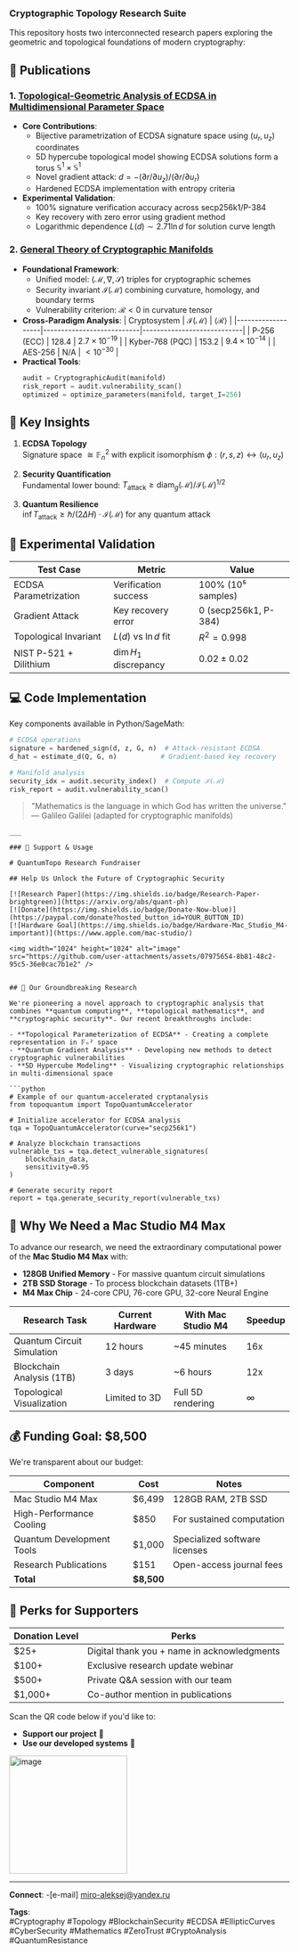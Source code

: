 ### Cryptographic Topology Research Suite

This repository hosts two interconnected research papers exploring the geometric and topological foundations of modern cryptography:

## 📄 Publications

### 1. [Topological-Geometric Analysis of ECDSA in Multidimensional Parameter Space](https://github.com/miroaleksej/Topological-Geometric-Analysis-of-ECDSA-in-a-Multidimensional-Parameter-Space/blob/main/1.%20Topological-Geometric%20Analysis%20of%20ECDSA%20in%20a%20Multidimensional%20Parameter%20Space.md)
- **Core Contributions**:
  - Bijective parametrization of ECDSA signature space using $(u_r, u_z)$ coordinates
  - 5D hypercube topological model showing ECDSA solutions form a torus $\mathbb{S}^1 \times \mathbb{S}^1$
  - Novel gradient attack: $d = -(\partial r/\partial u_z)/(\partial r/\partial u_r)$
  - Hardened ECDSA implementation with entropy criteria
- **Experimental Validation**:
  - 100% signature verification accuracy across secp256k1/P-384
  - Key recovery with zero error using gradient method
  - Logarithmic dependence $L(d) \sim 2.71\ln d$ for solution curve length

### 2. [General Theory of Cryptographic Manifolds](cryptographic_manifolds_theory.md)
- **Foundational Framework**:
  - Unified model: $(\mathcal{M}, \nabla, \mathcal{S})$ triples for cryptographic schemes
  - Security invariant $\mathcal{I}(\mathcal{M})$ combining curvature, homology, and boundary terms
  - Vulnerability criterion: $\mathcal{R} < 0$ in curvature tensor
- **Cross-Paradigm Analysis**:
  | Cryptosystem      | $\mathcal{I}(\mathcal{M})$ | $\langle\mathcal{R}\rangle$ |
  |-------------------|---------------------------|----------------------------|
  | P-256 (ECC)       | 128.4                     | $2.7×10^{-19}$             |
  | Kyber-768 (PQC)   | 153.2                     | $9.4×10^{-14}$             |
  | AES-256           | N/A                       | $<10^{-30}$                |
- **Practical Tools**:
  ```python
  audit = CryptographicAudit(manifold)
  risk_report = audit.vulnerability_scan()
  optimized = optimize_parameters(manifold, target_I=256)
  ```

## 🚀 Key Insights

1. **ECDSA Topology**  
   Signature space $\cong \mathbb{F}_n^2$ with explicit isomorphism $\phi: (r,s,z) \leftrightarrow (u_r,u_z)$

2. **Security Quantification**  
   Fundamental lower bound: $T_{\text{attack}} \geq \text{diam}_g(\mathcal{M}) / \mathcal{I}(\mathcal{M})^{1/2}$

3. **Quantum Resilience**  
   $\inf T_{\text{attack}} \geq \hbar/(2\Delta H) \cdot \mathcal{I}(\mathcal{M})$ for any quantum attack

## 🔬 Experimental Validation
| Test Case               | Metric                     | Value                     |
|-------------------------|----------------------------|---------------------------|
| ECDSA Parametrization   | Verification success       | 100% (10⁵ samples)        |
| Gradient Attack         | Key recovery error         | 0 (secp256k1, P-384)     |
| Topological Invariant   | $L(d)$ vs $\ln d$ fit      | $R^2 = 0.998$            |
| NIST P-521 + Dilithium  | $\dim H_1$ discrepancy     | $0.02 \pm 0.02$          |

## 💻 Code Implementation
Key components available in Python/SageMath:
```python
# ECDSA operations
signature = hardened_sign(d, z, G, n)  # Attack-resistant ECDSA
d_hat = estimate_d(Q, G, n)           # Gradient-based key recovery

# Manifold analysis
security_idx = audit.security_index()  # Compute ℐ(ℳ)
risk_report = audit.vulnerability_scan()
```


> "Mathematics is the language in which God has written the universe."  
> — Galileo Galilei (adapted for cryptographic manifolds)
```
___

### 💖 Support & Usage

# QuantumTopo Research Fundraiser

## Help Us Unlock the Future of Cryptographic Security

[![Research Paper](https://img.shields.io/badge/Research-Paper-brightgreen)](https://arxiv.org/abs/quant-ph)
[![Donate](https://img.shields.io/badge/Donate-Now-blue)](https://paypal.com/donate?hosted_button_id=YOUR_BUTTON_ID)
[![Hardware Goal](https://img.shields.io/badge/Hardware-Mac_Studio_M4-important)](https://www.apple.com/mac-studio/)

<img width="1024" height="1024" alt="image" src="https://github.com/user-attachments/assets/07975654-8b81-48c2-95c5-36e0cac7b1e2" />


## 🔬 Our Groundbreaking Research

We're pioneering a novel approach to cryptographic analysis that combines **quantum computing**, **topological mathematics**, and **cryptographic security**. Our recent breakthroughs include:

- **Topological Parameterization of ECDSA** - Creating a complete representation in 𝔽ₙ² space
- **Quantum Gradient Analysis** - Developing new methods to detect cryptographic vulnerabilities
- **5D Hypercube Modeling** - Visualizing cryptographic relationships in multi-dimensional space

```python
# Example of our quantum-accelerated cryptanalysis
from topoquantum import TopoQuantumAccelerator

# Initialize accelerator for ECDSA analysis
tqa = TopoQuantumAccelerator(curve="secp256k1")

# Analyze blockchain transactions
vulnerable_txs = tqa.detect_vulnerable_signatures(
    blockchain_data,
    sensitivity=0.95
)

# Generate security report
report = tqa.generate_security_report(vulnerable_txs)
```

## 🚀 Why We Need a Mac Studio M4 Max

To advance our research, we need the extraordinary computational power of the **Mac Studio M4 Max** with:

- **128GB Unified Memory** - For massive quantum circuit simulations
- **2TB SSD Storage** - To process blockchain datasets (1TB+)
- **M4 Max Chip** - 24-core CPU, 76-core GPU, 32-core Neural Engine

| Research Task | Current Hardware | With Mac Studio M4 | Speedup |
|---------------|------------------|--------------------|---------|
| Quantum Circuit Simulation | 12 hours | ~45 minutes | 16x |
| Blockchain Analysis (1TB) | 3 days | ~6 hours | 12x |
| Topological Visualization | Limited to 3D | Full 5D rendering | ∞ |

## 💰 Funding Goal: $8,500

We're transparent about our budget:

| Component | Cost | Notes |
|-----------|------|-------|
| Mac Studio M4 Max | $6,499 | 128GB RAM, 2TB SSD |
| High-Performance Cooling | $850 | For sustained computation |
| Quantum Development Tools | $1,000 | Specialized software licenses |
| Research Publications | $151 | Open-access journal fees |
| **Total** | **$8,500** | |

## 🌟 Perks for Supporters

| Donation Level | Perks |
|----------------|-------|
| $25+ | Digital thank you + name in acknowledgments |
| $100+ | Exclusive research update webinar |
| $500+ | Private Q&A session with our team |
| $1,000+ | Co-author mention in publications |


Scan the QR code below if you'd like to:
*   **Support our project** 🚀
*   **Use our developed systems** 🤝

<img width="212" height="212" alt="image" src="https://github.com/user-attachments/assets/9d40a983-67fb-4df6-a80e-d1e1ddd96e2d" />

---
**Connect**: 
-[e-mail] miro-aleksej@yandex.ru

**Tags**:  
#Cryptography #Topology #BlockchainSecurity #ECDSA #EllipticCurves #CyberSecurity #Mathematics #ZeroTrust #CryptoAnalysis #QuantumResistance
